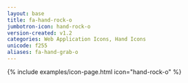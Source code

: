 ```yaml
---
layout: base
title: fa-hand-rock-o
jumbotron-icon: hand-rock-o
version-created: v1.2
categories: Web Application Icons, Hand Icons
unicode: f255
aliases: fa-hand-grab-o
---
```


{% include examples/icon-page.html icon="hand-rock-o" %}
